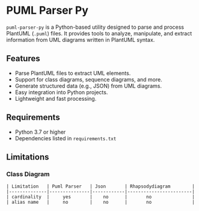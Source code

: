# PUML Parser Py

`puml-parser-py` is a Python-based utility designed to parse and process PlantUML (`.puml`) files. It provides tools to analyze, manipulate, and extract information from UML diagrams written in PlantUML syntax.

## Features

- Parse PlantUML files to extract UML elements.
- Support for class diagrams, sequence diagrams, and more.
- Generate structured data (e.g., JSON) from UML diagrams.
- Easy integration into Python projects.
- Lightweight and fast processing.

## Requirements

- Python 3.7 or higher
- Dependencies listed in `requirements.txt`

## Limitations

### Class Diagram

    | Limitation   | Puml Parser   | Json       | Rhapsodydiagram        |
    |--------------|---------------|------------|------------------------|
    | cardinality  |     yes       |    no      |       no               |
    | alias name   |     no        |    no      |       no               |